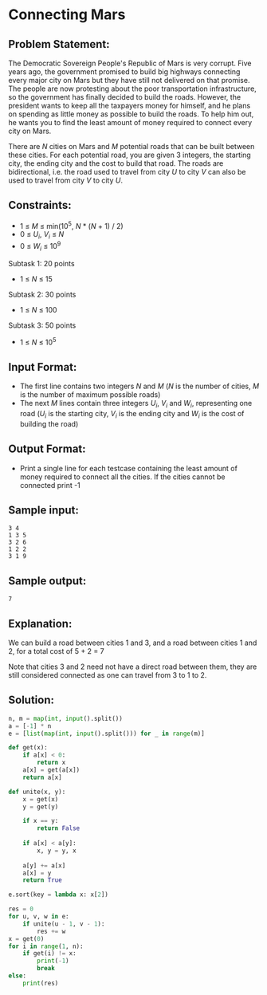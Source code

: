 # Connecting Mars

## Problem Statement: <br>
The Democratic Sovereign People's Republic of Mars is very corrupt. Five years ago, the government promised to build big highways connecting every major city on Mars but they have still not delivered on that promise. The people are now protesting about the poor transportation infrastructure, so the government has finally decided to build the roads. However, the president wants to keep all the taxpayers money for himself, and he plans on spending as little money as possible to build the roads. To help him out, he wants you to find the least amount of money required to connect every city on Mars.

There are _N_ cities on Mars and _M_ potential roads that can be built between these cities. For each potential road, you are given 3 integers, the starting city, the ending city and the cost to build that road. The roads are bidirectional, i.e. the road used to travel from city _U_ to city _V_ can also be used to travel from city _V_ to city _U_.

## Constraints: <br>
 - 1 &le; _M_ &le; min(10<sup>5</sup>, _N_ * (_N_ + 1) / 2)
 - 0 &le; _U<sub>i</sub>_, _V<sub>i</sub>_ &le; _N_
 - 0 &le; _W<sub>i</sub>_ &le; 10<sup>9</sup>

Subtask 1: 20 points
 - 1 &le; _N_ &le; 15

Subtask 2: 30 points
 - 1 &le; _N_ &le; 100

Subtask 3: 50 points
 - 1 &le; _N_ &le; 10<sup>5</sup>

## Input Format: <br>
 - The first line contains two integers _N_ and _M_ (_N_ is the number of cities, _M_ is the number of maximum possible roads)
 - The next _M_ lines contain three integers _U<sub>i</sub>_, _V<sub>i</sub>_ and _W<sub>i</sub>_, representing one road (_U<sub>i</sub>_ is the starting city, _V<sub>i</sub>_ is the ending city and _W<sub>i</sub>_ is the cost of building the road)

## Output Format: <br>
 - Print a single line for each testcase containing the least amount of money required to connect all the cities. If the cities cannot be connected print -1

## Sample input: <br>
```
3 4
1 3 5
3 2 6
1 2 2
3 1 9
```

## Sample output: <br>
```
7
```

## Explanation: <br>
We can build a road between cities 1 and 3, and a road between cities 1 and 2, for a total cost of 5 + 2 = 7

Note that cities 3 and 2 need not have a direct road between them, they are still considered connected as one can travel from 3 to 1 to 2.

## Solution: <br>
```python
n, m = map(int, input().split())
a = [-1] * n
e = [list(map(int, input().split())) for _ in range(m)]

def get(x):
	if a[x] < 0:
		return x
	a[x] = get(a[x])
	return a[x]

def unite(x, y):
	x = get(x)
	y = get(y)

	if x == y:
		return False
	
	if a[x] < a[y]:
		x, y = y, x
	
	a[y] += a[x]
	a[x] = y
	return True

e.sort(key = lambda x: x[2])

res = 0
for u, v, w in e:
	if unite(u - 1, v - 1):
		res += w
x = get(0)
for i in range(1, n):
	if get(i) != x:
		print(-1)
		break
else:
	print(res)
```
